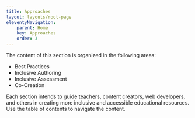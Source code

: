 ```yaml
---
title: Approaches
layout: layouts/root-page
eleventyNavigation:
    parent: Home
    key: Approaches
    order: 3
---
```

The content of this section is organized in the following areas:

* Best Practices
* Inclusive Authoring
* Inclusive Assessment
* Co-Creation

Each section intends to guide teachers, content creators, web developers, and others in creating more inclusive and
accessible educational resources. Use the table of contents to navigate the content.
